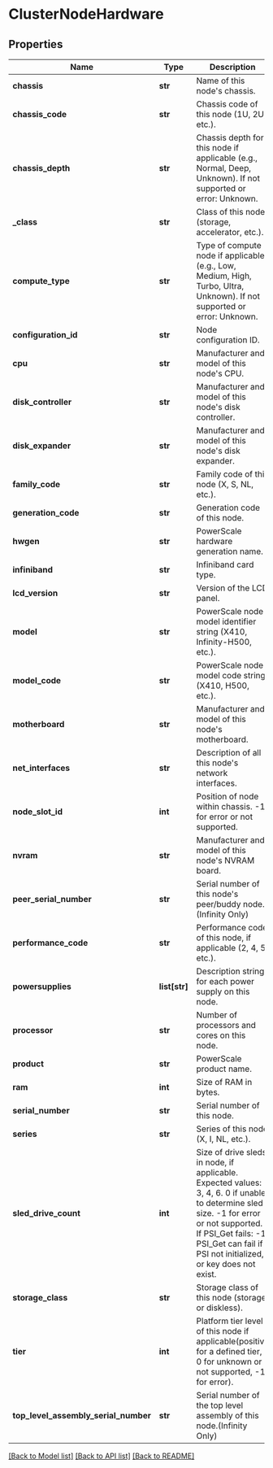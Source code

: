 # ClusterNodeHardware

## Properties
Name | Type | Description | Notes
------------ | ------------- | ------------- | -------------
**chassis** | **str** | Name of this node&#39;s chassis. | [optional] 
**chassis_code** | **str** | Chassis code of this node (1U, 2U, etc.). | [optional] 
**chassis_depth** | **str** | Chassis depth for this node if applicable (e.g., Normal, Deep, Unknown). If not supported or error: Unknown.  | [optional] 
**_class** | **str** | Class of this node (storage, accelerator, etc.). | [optional] 
**compute_type** | **str** | Type of compute node if applicable (e.g., Low, Medium, High, Turbo, Ultra, Unknown). If not supported or error: Unknown.  | [optional] 
**configuration_id** | **str** | Node configuration ID. | [optional] 
**cpu** | **str** | Manufacturer and model of this node&#39;s CPU. | [optional] 
**disk_controller** | **str** | Manufacturer and model of this node&#39;s disk controller. | [optional] 
**disk_expander** | **str** | Manufacturer and model of this node&#39;s disk expander. | [optional] 
**family_code** | **str** | Family code of this node (X, S, NL, etc.). | [optional] 
**generation_code** | **str** | Generation code of this node. | [optional] 
**hwgen** | **str** | PowerScale hardware generation name. | [optional] 
**infiniband** | **str** | Infiniband card type. | [optional] 
**lcd_version** | **str** | Version of the LCD panel. | [optional] 
**model** | **str** | PowerScale node model identifier string (X410, Infinity-H500, etc.). | [optional] 
**model_code** | **str** | PowerScale node model code string (X410, H500, etc.). | [optional] 
**motherboard** | **str** | Manufacturer and model of this node&#39;s motherboard. | [optional] 
**net_interfaces** | **str** | Description of all this node&#39;s network interfaces. | [optional] 
**node_slot_id** | **int** | Position of node within chassis. -1 for error or not supported. | [optional] 
**nvram** | **str** | Manufacturer and model of this node&#39;s NVRAM board. | [optional] 
**peer_serial_number** | **str** | Serial number of this node&#39;s peer/buddy node.(Infinity Only) | [optional] 
**performance_code** | **str** | Performance code of this node, if applicable (2, 4, 5, etc.). | [optional] 
**powersupplies** | **list[str]** | Description strings for each power supply on this node. | [optional] 
**processor** | **str** | Number of processors and cores on this node. | [optional] 
**product** | **str** | PowerScale product name. | [optional] 
**ram** | **int** | Size of RAM in bytes. | [optional] 
**serial_number** | **str** | Serial number of this node. | [optional] 
**series** | **str** | Series of this node (X, I, NL, etc.). | [optional] 
**sled_drive_count** | **int** | Size of drive sleds in node, if applicable. Expected values: 3, 4, 6. 0 if unable to determine sled size. -1 for error or not supported. If PSI_Get fails: -1. PSI_Get can fail if PSI not initialized, or key does not exist. | [optional] 
**storage_class** | **str** | Storage class of this node (storage or diskless). | [optional] 
**tier** | **int** | Platform tier level of this node if applicable(positive for a defined tier, 0 for unknown or not supported, -1 for error). | [optional] 
**top_level_assembly_serial_number** | **str** | Serial number of the top level assembly of this node.(Infinity Only) | 

[[Back to Model list]](../README.md#documentation-for-models) [[Back to API list]](../README.md#documentation-for-api-endpoints) [[Back to README]](../README.md)


